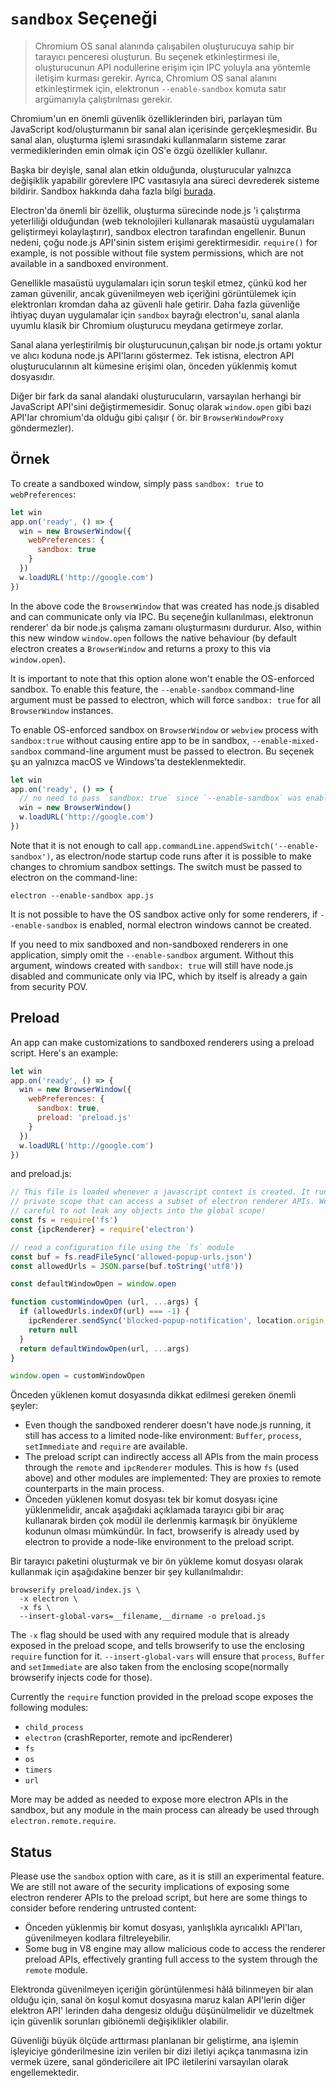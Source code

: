 # `sandbox` Seçeneği

> Chromium OS sanal alanında çalışabilen oluşturucuya sahip bir tarayıcı penceresi oluşturun. Bu seçenek etkinleştirmesi ile, oluşturucunun API nodullerine erişim için IPC yoluyla ana yöntemle iletişim kurması gerekir. Ayrıca, Chromium OS sanal alanını etkinleştirmek için, elektronun `--enable-sandbox` komuta satır argümanıyla çalıştırılması gerekir.

Chromium'un en önemli güvenlik özelliklerinden biri, parlayan tüm JavaScript kod/oluşturmanın bir sanal alan içerisinde gerçekleşmesidir. Bu sanal alan, oluşturma işlemi sırasındaki kullanmaların sisteme zarar vermediklerinden emin olmak için OS'e özgü özellikler kullanır.

Başka bir deyişle, sanal alan etkin olduğunda, oluşturucular yalnızca değişiklik yapabilir görevlere IPC vasıtasıyla ana süreci devrederek sisteme bildirir. Sandbox hakkında daha fazla bilgi [burada](https://www.chromium.org/developers/design-documents/sandbox).

Electron'da önemli bir özellik, oluşturma sürecinde node.js 'i çalıştırma yeterliliği olduğundan (web teknolojileri kullanarak masaüstü uygulamaları geliştirmeyi kolaylaştırır), sandbox electron tarafından engellenir. Bunun nedeni, çoğu node.js API'sinin sistem erişimi gerektirmesidir. `require()` for example, is not possible without file system permissions, which are not available in a sandboxed environment.

Genellikle masaüstü uygulamaları için sorun teşkil etmez, çünkü kod her zaman güvenilir, ancak güvenilmeyen web içeriğini görüntülemek için elektronları kromdan daha az güvenli hale getirir. Daha fazla güvenliğe ihtiyaç duyan uygulamalar için `sandbox` bayrağı electron'u, sanal alanla uyumlu klasik bir Chromium oluşturucu meydana getirmeye zorlar.

Sanal alana yerleştirilmiş bir oluşturucunun,çalışan bir node.js ortamı yoktur ve alıcı koduna node.js API'larını göstermez. Tek istisna, electron API oluşturucularının alt kümesine erişimi olan, önceden yüklenmiş komut dosyasıdır.

Diğer bir fark da sanal alandaki oluşturucuların, varsayılan herhangi bir JavaScript API'sini değiştirmemesidir. Sonuç olarak `window.open` gibi bazı API'lar chromium'da olduğu gibi çalışır ( ör. bir `BrowserWindowProxy` göndermezler).

## Örnek

To create a sandboxed window, simply pass `sandbox: true` to `webPreferences`:

```js
let win
app.on('ready', () => {
  win = new BrowserWindow({
    webPreferences: {
      sandbox: true
    }
  })
  w.loadURL('http://google.com')
})
```

In the above code the `BrowserWindow` that was created has node.js disabled and can communicate only via IPC. Bu seçeneğin kullanılması, elektronun renderer' da bir node.js çalışma zamanı oluşturmasını durdurur. Also, within this new window `window.open` follows the native behaviour (by default electron creates a `BrowserWindow` and returns a proxy to this via `window.open`).

It is important to note that this option alone won't enable the OS-enforced sandbox. To enable this feature, the `--enable-sandbox` command-line argument must be passed to electron, which will force `sandbox: true` for all `BrowserWindow` instances.

To enable OS-enforced sandbox on `BrowserWindow` or `webview` process with `sandbox:true` without causing entire app to be in sandbox, `--enable-mixed-sandbox` command-line argument must be passed to electron. Bu seçenek şu an yalnızca macOS ve Windows'ta desteklenmektedir.

```js
let win
app.on('ready', () => {
  // no need to pass `sandbox: true` since `--enable-sandbox` was enabled.
  win = new BrowserWindow()
  w.loadURL('http://google.com')
})
```

Note that it is not enough to call `app.commandLine.appendSwitch('--enable-sandbox')`, as electron/node startup code runs after it is possible to make changes to chromium sandbox settings. The switch must be passed to electron on the command-line:

    electron --enable-sandbox app.js
    

It is not possible to have the OS sandbox active only for some renderers, if `--enable-sandbox` is enabled, normal electron windows cannot be created.

If you need to mix sandboxed and non-sandboxed renderers in one application, simply omit the `--enable-sandbox` argument. Without this argument, windows created with `sandbox: true` will still have node.js disabled and communicate only via IPC, which by itself is already a gain from security POV.

## Preload

An app can make customizations to sandboxed renderers using a preload script. Here's an example:

```js
let win
app.on('ready', () => {
  win = new BrowserWindow({
    webPreferences: {
      sandbox: true,
      preload: 'preload.js'
    }
  })
  w.loadURL('http://google.com')
})
```

and preload.js:

```js
// This file is loaded whenever a javascript context is created. It runs in a
// private scope that can access a subset of electron renderer APIs. We must be
// careful to not leak any objects into the global scope!
const fs = require('fs')
const {ipcRenderer} = require('electron')

// read a configuration file using the `fs` module
const buf = fs.readFileSync('allowed-popup-urls.json')
const allowedUrls = JSON.parse(buf.toString('utf8'))

const defaultWindowOpen = window.open

function customWindowOpen (url, ...args) {
  if (allowedUrls.indexOf(url) === -1) {
    ipcRenderer.sendSync('blocked-popup-notification', location.origin, url)
    return null
  }
  return defaultWindowOpen(url, ...args)
}

window.open = customWindowOpen
```

Önceden yüklenen komut dosyasında dikkat edilmesi gereken önemli şeyler:

- Even though the sandboxed renderer doesn't have node.js running, it still has access to a limited node-like environment: `Buffer`, `process`, `setImmediate` and `require` are available.
- The preload script can indirectly access all APIs from the main process through the `remote` and `ipcRenderer` modules. This is how `fs` (used above) and other modules are implemented: They are proxies to remote counterparts in the main process.
- Önceden yüklenen komut dosyası tek bir komut dosyası içine yüklenmelidir, ancak aşağıdaki açıklamada tarayıcı gibi bir araç kullanarak birden çok modül ile derlenmiş karmaşık bir önyükleme kodunun olması mümkündür. In fact, browserify is already used by electron to provide a node-like environment to the preload script.

Bir tarayıcı paketini oluşturmak ve bir ön yükleme komut dosyası olarak kullanmak için aşağıdakine benzer bir şey kullanılmalıdır:

    browserify preload/index.js \
      -x electron \
      -x fs \
      --insert-global-vars=__filename,__dirname -o preload.js
    

The `-x` flag should be used with any required module that is already exposed in the preload scope, and tells browserify to use the enclosing `require` function for it. `--insert-global-vars` will ensure that `process`, `Buffer` and `setImmediate` are also taken from the enclosing scope(normally browserify injects code for those).

Currently the `require` function provided in the preload scope exposes the following modules:

- `child_process`
- `electron` (crashReporter, remote and ipcRenderer)
- `fs`
- `os`
- `timers`
- `url`

More may be added as needed to expose more electron APIs in the sandbox, but any module in the main process can already be used through `electron.remote.require`.

## Status

Please use the `sandbox` option with care, as it is still an experimental feature. We are still not aware of the security implications of exposing some electron renderer APIs to the preload script, but here are some things to consider before rendering untrusted content:

- Önceden yüklenmiş bir komut dosyası, yanlışlıkla ayrıcalıklı API'ları, güvenilmeyen kodlara filtreleyebilir.
- Some bug in V8 engine may allow malicious code to access the renderer preload APIs, effectively granting full access to the system through the `remote` module.

Elektronda güvenilmeyen içeriğin görüntülenmesi hâlâ bilinmeyen bir alan olduğu için, sanal ön koşul komut dosyasına maruz kalan API'lerin diğer elektron API' lerinden daha dengesiz olduğu düşünülmelidir ve düzeltmek için güvenlik sorunları gibiönemli değişiklikler olabilir.

Güvenliği büyük ölçüde arttırması planlanan bir geliştirme, ana işlemin işleyiciye gönderilmesine izin verilen bir dizi iletiyi açıkça tanımasına izin vermek üzere, sanal göndericilere ait IPC iletilerini varsayılan olarak engellemektedir.